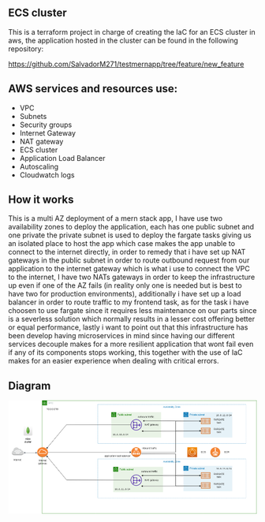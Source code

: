 ## ECS cluster

This is a terraform project in charge of creating the IaC for an ECS cluster in aws, the application hosted
in the cluster can be found in the following repository:

https://github.com/SalvadorM271/testmernapp/tree/feature/new_feature

## AWS services and resources use:

- VPC
- Subnets
- Security groups
- Internet Gateway
- NAT gateway
- ECS cluster
- Application Load Balancer
- Autoscaling
- Cloudwatch logs

## How it works 

This is a multi AZ deployment of a mern stack app, I have use two availability zones to deploy the application, each has one public subnet and one private the private subnet is used to deploy the fargate tasks giving us an isolated place to host the app which case makes the app unable to connect to the internet directly, in order to remedy that i have set up NAT gateways in the public subnet in order to route outbound request from our application to the internet gateway which is what i use to connect the VPC to the internet, I have two NATs gateways in order to keep the infrastructure up even if one of the AZ fails (in reality only one is needed but is best to have two for production environments), additionally i have set up a load balancer in order to route traffic to my frontend task, as for the task i have choosen to use fargate since it requires less maintenance on our parts since is a severless solution which normally results in a lesser cost offering better or equal performance, lastly i want to point out that this infrastructure has been develop having microservices in mind since having our different services decouple makes for a more resilient application that wont fail even if any of its components stops working, this together with the use of IaC makes for an easier experience when dealing with critical errors.

## Diagram

<img src="./images/ecsClusterMERN.png" width="850"/>